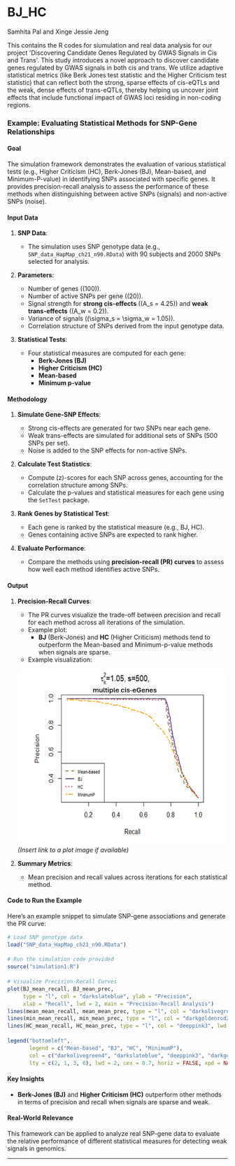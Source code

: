 # BJ_HC

Samhita Pal and Xinge Jessie Jeng

This contains the R codes for siumulation and real data analysis for our project 'Discovering Candidate Genes Regulated by GWAS Signals in Cis and Trans'. This study introduces a novel approach to discover candidate genes regulated by GWAS signals in both cis and trans. We utilize adaptive statistical metrics (like Berk Jones test statistic and the Higher Criticism test statistic) that can reflect both the strong, sparse effects of cis-eQTLs and the weak, dense effects of trans-eQTLs, thereby helping us uncover joint effects that include functional impact of GWAS loci residing in non-coding regions. 

### **Example: Evaluating Statistical Methods for SNP-Gene Relationships**

#### **Goal**
The simulation framework demonstrates the evaluation of various statistical tests (e.g., Higher Criticism (HC), Berk-Jones (BJ), Mean-based, and Minimum-P-value) in identifying SNPs associated with specific genes. It provides precision-recall analysis to assess the performance of these methods when distinguishing between active SNPs (signals) and non-active SNPs (noise).

#### **Input Data**
1. **SNP Data**:
   - The simulation uses SNP genotype data (e.g., `SNP_data_HapMap_ch21_n90.RData`) with 90 subjects and 2000 SNPs selected for analysis.

2. **Parameters**:
   - Number of genes (\(100\)).
   - Number of active SNPs per gene (\(20\)).
   - Signal strength for **strong cis-effects** (\(A_s = 4.25\)) and **weak trans-effects** (\(A_w = 0.2\)).
   - Variance of signals (\(\sigma_s = \sigma_w = 1.05\)).
   - Correlation structure of SNPs derived from the input genotype data.

3. **Statistical Tests**:
   - Four statistical measures are computed for each gene: 
     - **Berk-Jones (BJ)**
     - **Higher Criticism (HC)**
     - **Mean-based**
     - **Minimum p-value**

#### **Methodology**
1. **Simulate Gene-SNP Effects**:
   - Strong cis-effects are generated for two SNPs near each gene.
   - Weak trans-effects are simulated for additional sets of SNPs (500 SNPs per set).
   - Noise is added to the SNP effects for non-active SNPs.

2. **Calculate Test Statistics**:
   - Compute \(z\)-scores for each SNP across genes, accounting for the correlation structure among SNPs.
   - Calculate the p-values and statistical measures for each gene using the `SetTest` package.

3. **Rank Genes by Statistical Test**:
   - Each gene is ranked by the statistical measure (e.g., BJ, HC).
   - Genes containing active SNPs are expected to rank higher.

4. **Evaluate Performance**:
   - Compare the methods using **precision-recall (PR) curves** to assess how well each method identifies active SNPs.

#### **Output**
1. **Precision-Recall Curves**:
   - The PR curves visualize the trade-off between precision and recall for each method across all iterations of the simulation.
   - Example plot: 
     - **BJ** (Berk-Jones) and **HC** (Higher Criticism) methods tend to outperform the Mean-based and Minimum-p-value methods when signals are sparse.
   - Example visualization:

   ![PR Curves](PRcurve.png) *(Insert link to a plot image if available)*

2. **Summary Metrics**:
   - Mean precision and recall values across iterations for each statistical method.

#### **Code to Run the Example**
Here’s an example snippet to simulate SNP-gene associations and generate the PR curve:
```R
# Load SNP genotype data
load("SNP_data_HapMap_ch21_n90.RData")

# Run the simulation code provided
source("simulation1.R")

# Visualize Precision-Recall Curves
plot(BJ_mean_recall, BJ_mean_prec, 
     type = "l", col = "darkslateblue", ylab = "Precision", 
     xlab = "Recall", lwd = 2, main = "Precision-Recall Analysis")
lines(mean_mean_recall, mean_mean_prec, type = "l", col = "darkolivegreen4", lwd = 2, lty = 2)
lines(min_mean_recall, min_mean_prec, type = "l", col = "darkgoldenrod2", lwd = 2, lty = 6)
lines(HC_mean_recall, HC_mean_prec, type = "l", col = "deeppink3", lwd = 2, lty = 3)

legend("bottomleft", 
       legend = c("Mean-based", "BJ", "HC", "MinimumP"), 
       col = c("darkolivegreen4", "darkslateblue", "deeppink3", "darkgoldenrod2"),
       lty = c(2, 1, 3, 6), lwd = 2, cex = 0.7, horiz = FALSE, xpd = NA)
```

#### **Key Insights**
- **Berk-Jones (BJ)** and **Higher Criticism (HC)** outperform other methods in terms of precision and recall when signals are sparse and weak.

#### **Real-World Relevance**
This framework can be applied to analyze real SNP-gene data to evaluate the relative performance of different statistical measures for detecting weak signals in genomics.

---

